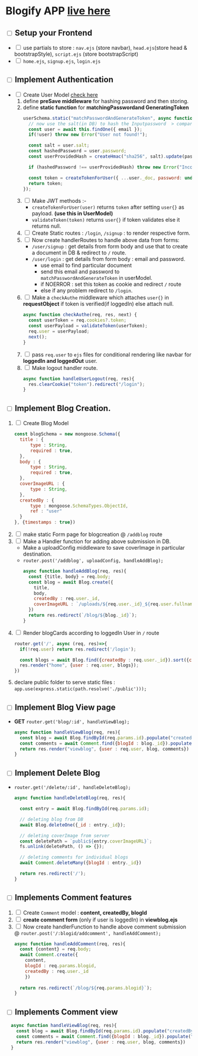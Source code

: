 # Blogify APP [live here](http://blogify-z9vt.onrender.com/login)

## <input type="checkbox"> Setup your Frontend
- <input type="checkbox"> use partials to store : `nav.ejs` (store navbar), `head.ejs`(store head & bootstrapStyle), `script.ejs` (store bootstrapScript)  
- <input type="checkbox"> `home.ejs`, `signup.ejs`, `login.ejs` 
## <input type="checkbox"> Implement Authentication
- <input type="checkbox"> Create User Model [check here](https://github.com/hiimvikash/nodejs/blob/main/node7.0-blogApp/models/userModel.js)
  1. define **preSave middleware** for hashing password and then storing.
  1.  define **static function** for **matchingPasswordand GeneratingToken**
      ```js
      userSchema.static("matchPasswordAndGenerateToken", async function(email, password){
        // now use the salt(in DB) to hash the Inputpassword  > compare the HashedPassword(password in DB) with userProvidedHashedPassword
        const user = await this.findOne({ email });
        if(!user) throw new Error("User not found!");

        const salt = user.salt;
        const hashedPassword = user.password;
        const userProvidedHash = createHmac("sha256", salt).update(password).digest("hex");

        if (hashedPassword !== userProvidedHash) throw new Error("Incorrect Password");

        const token = createTokenForUser({ ...user._doc, password: undefined, salt: undefined })
        return token;
      });
      ```
  1. <input type="checkbox"> Make JWT methods :-
      - `createTokenForUser(user)` returns `token` after setting `user{}` as payload. **(use this in UserModel)**
      - `validateToken(token)` returns `user{}` if token validates else it returns null.
  1. <input type="checkbox"> Create Static routes : `/login`, `/signup` : to render respective form.
  1. <input type="checkbox"> Now create handlerRoutes to handle above data from forms: 
      - `/user/signup` : get details from form body and use that to create a document in DB & redirect to `/` route.
      - `/user/login` : get details from form body : email and password.
        - use email to find particular document
        - send this email and password to `matchPasswordAndGenerateToken` in userModel.
        - if NOERROR : set this token as cookie and redirect `/` route
        - else if any problem redirect to `/login`.
  1. <input type="checkbox"> Make a `checkAuthe` middleware which attaches `user{}` in **requestObject** if token is verified(if loggedIn) else attach null.
      ```js
      async function checkAuthe(req, res, next) {
        const userToken = req.cookies?.token;
        const userPayload = validateToken(userToken);
        req.user = userPayload;
        next();
      }
      ``` 
  1. <input type="checkbox"> pass `req.user` to `ejs` files for conditional rendering  like navbar for **loggedIn and loggedOut** user.   
  1. <input type="checkbox"> Make logout handler route.  
      ```js
      async function handleUserLogout(req, res){
        res.clearCookie("token").redirect("/login");
      }
      ```

## <input type="checkbox"> Implement Blog Creation.
  1. <input type="checkbox"> Create Blog Model
      ```js
      const blogSchema = new mongoose.Schema({
        title : {
            type : String,
            required : true,
        },
        body : {
            type : String,
            required : true,
        },
        coverImageURL : {
            type : String,
        },
        createdBy : {
            type : mongoose.SchemaTypes.ObjectId,
            ref : "user" 
        }
      }, {timestamps : true})
      ```
  1. <input type="checkbox"> make static Form page for blogcreation @ `/addblog` route   
  1. <input type="checkbox"> Make a Handler function for adding above submission in DB.
      - Make a uploadConfig middleware to save coverImage in particular destination.
      - `router.post('/addblog', uploadConfig, handleAddBlog);`
        ```js
        async function handleAddBlog(req, res){
          const {title, body} = req.body;
          const blog = await Blog.create({
            title,
            body,
            createdBy : req.user._id,
            coverImageURL : `/uploads/${req.user._id}_${req.user.fullname}/${req.file?.filename}`
          })
          return res.redirect(`/blog/${blog._id}`);
        }
        ```
  1. <input type="checkbox"> Render blogCards according to loggedIn User in `/` route
      ```js
      router.get('/', async (req, res)=>{
        if(!req.user) return res.redirect('/login');

        const blogs = await Blog.find({createdBy : req.user._id}).sort({createdAt : -1});
        res.render("home", {user : req.user, blogs});
      })
      ```
  1. declare public folder to serve static files : `app.use(express.static(path.resolve('./public')));`
          

## <input type="checkbox"> Implement Blog View page
  - **GET** `router.get('blog/:id', handleViewBlog);`
      ```js
      async function handleViewBlog(req, res){
        const blog = await Blog.findById(req.params.id).populate("createdBy");
        const comments = await Comment.find({blogId : blog._id}).populate("createdBy");
        return res.render("viewblog", {user : req.user, blog, comments})
      }
      ```
## <input type="checkbox"> Implement Delete Blog 
  - `router.get('/delete/:id', handleDeleteBlog);`
    ```js
    async function handleDeleteBlog(req, res){

      const entry = await Blog.findById(req.params.id);

      // deleting blog from DB
      await Blog.deleteOne({_id : entry._id});

      // deleting coverImage from server
      const deletePath = `public${entry.coverImageURL}`;
      fs.unlink(deletePath, () => {});

      // deleting comments for individual blogs
      await Comment.deleteMany({blogId : entry._id})

      return res.redirect('/');
    }
    ```     
## <input type="checkbox"> Implements Comment features
1. <input type="checkbox"> Create `Comment` model : **content, createdBy, blogId**
1. <input type="checkbox"> **create comment form** (only if user is loggedIn) in **viewblog.ejs**
1. <input type="checkbox"> Now create handlerFunction to handle above comment submission @ `router.post('/:blogid/addcomment', handleAddComment);`
    ```js
    async function handleAddComment(req, res){
      const {content} = req.body;
      await Comment.create({
        content,
        blogId : req.params.blogid,
        createdBy : req.user._id
        })
      
      return res.redirect(`/blog/${req.params.blogid}`); 
    }
    ```
## <input type="checkbox"> Implements Comment view
```js
  async function handleViewBlog(req, res){
    const blog = await Blog.findById(req.params.id).populate("createdBy");
    const comments = await Comment.find({blogId : blog._id}).populate("createdBy");
    return res.render("viewblog", {user : req.user, blog, comments})
  }
```